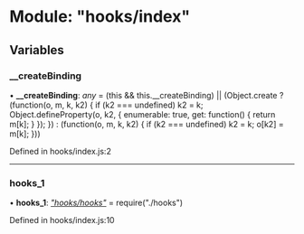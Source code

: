 # Module: "hooks/index"

## Variables

###  __createBinding

• **__createBinding**: *any* = (this && this.__createBinding) || (Object.create ? (function(o, m, k, k2) {
    if (k2 === undefined) k2 = k;
    Object.defineProperty(o, k2, { enumerable: true, get: function() { return m[k]; } });
}) : (function(o, m, k, k2) {
    if (k2 === undefined) k2 = k;
    o[k2] = m[k];
}))

Defined in hooks/index.js:2

___

###  hooks_1

• **hooks_1**: *["hooks/hooks"](_hooks_hooks_.md)* = require("./hooks")

Defined in hooks/index.js:10
